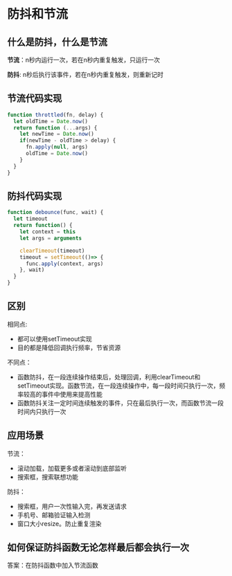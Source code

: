 # 防抖和节流

## 什么是防抖，什么是节流

**节流**：n秒内运行一次，若在n秒内重复触发，只运行一次

**防抖**: n秒后执行该事件，若在n秒内重复触发，则重新记时

## 节流代码实现
```js
function throttled(fn, delay) {
  let oldTime = Date.now()
  return function (...args) {
    let newTime = Date.now()
    if(newTime - oldTime > delay) {
      fn.apply(null, args)
      oldTime = Date.now()
    }
  }
}
```
## 防抖代码实现
```js
function debounce(func, wait) {
  let timeout
  return function() {
    let context = this
    let args = arguments

    clearTimeout(timeout)
    timeout = setTimeout(()=> {
      func.apply(context, args)
    }, wait)
  }
}
```

## 区别
相同点:
- 都可以使用setTimeout实现
- 目的都是降低回调执行频率，节省资源
  
不同点：
- 函数防抖，在一段连续操作结束后，处理回调，利用clearTimeout和 setTimeout实现。函数节流，在一段连续操作中，每一段时间只执行一次，频率较高的事件中使用来提高性能
- 函数防抖关注一定时间连续触发的事件，只在最后执行一次，而函数节流一段时间内只执行一次

## 应用场景
节流：
- 滚动加载，加载更多或者滚动到底部监听
- 搜索框，搜索联想功能

防抖：
- 搜索框，用户一次性输入完，再发送请求
- 手机号、邮箱验证输入检测
- 窗口大小resize。防止重复渲染

## 如何保证防抖函数无论怎样最后都会执行一次

答案：在防抖函数中加入节流函数